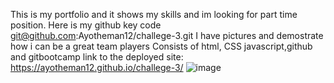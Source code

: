 This is my portfolio and it shows my skills and im looking for part time position.
 Here is my github key code git@github.com:Ayotheman12/challege-3.git
 I have pictures and demostrate how i can be a great team players 
 Consists of html, CSS javascript,github and gitbootcamp
link to the deployed site:  https://ayotheman12.github.io/challege-3/
![image]()